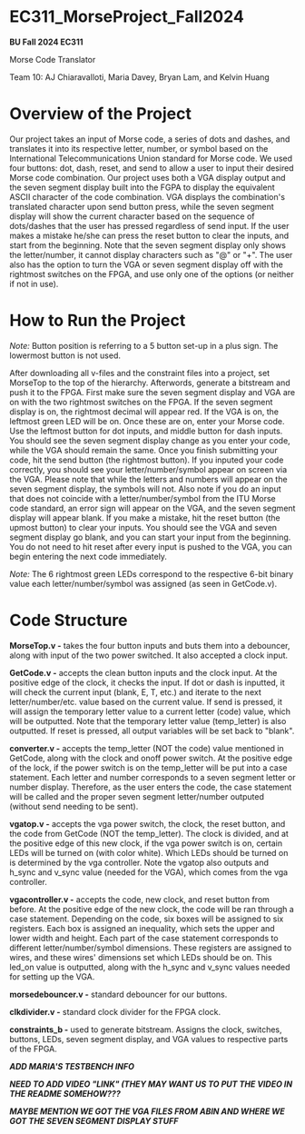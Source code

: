 # EC311_MorseProject_Fall2024


**BU Fall 2024 EC311**

Morse Code Translator

Team 10: AJ Chiaravalloti, Maria Davey, Bryan Lam, and Kelvin Huang

# Overview of the Project

Our project takes an input of Morse code, a series of dots and dashes, and translates it into its respective letter, number, or symbol based on the International Telecommunications Union standard for Morse code. We used four buttons: dot, dash, reset, and send to allow a user to input their desired Morse code combination. Our project uses both a VGA display output and the seven segment display built into the FGPA to display the equivalent ASCII character of the code combination. VGA displays the combination's translated character upon send button press, while the seven segment display will show the current character based on the sequence of dots/dashes that the user has pressed regardless of send input. If the user makes a mistake he/she can press the reset button to clear the inputs, and start from the beginning. Note that the seven segment display only shows the letter/number, it cannot display characters such as "@" or "+". The user also has the option to turn the VGA or seven segment display off with the rightmost switches on the FPGA, and use only one of the options (or neither if not in use).

# How to Run the Project

*Note:* Button position is referring to a 5 button set-up in a plus sign. The lowermost button is not used. 

After downloading all v-files and the constraint files into a project, set MorseTop to the top of the hierarchy. Afterwords, generate a bitstream and push it to the FPGA. First make sure the seven segment display and VGA are on with the two rightmost switches on the FPGA. If the seven segment display is on, the rightmost decimal will appear red. If the VGA is on, the leftmost green LED will be on. Once these are on, enter your Morse code. Use the leftmost button for dot inputs, and middle button for dash inputs. You should see the seven segment display change as you enter your code, while the VGA should remain the same. Once you finish submitting your code, hit the send button (the rightmost button). If you inputed your code correctly, you should see your letter/number/symbol appear on screen via the VGA. Please note that while the letters and numbers will appear on the seven segment display, the symbols will not. Also note if you do an input that does not coincide with a letter/number/symbol from the ITU Morse code standard, an error sign will appear on the VGA, and the seven segment display will appear blank. If you make a mistake, hit the reset button (the upmost button) to clear your inputs. You should see the VGA and seven segment display go blank, and you can start your input from the beginning. You do not need to hit reset after every input is pushed to the VGA, you can begin entering the next code immediately.

*Note:* The 6 rightmost green LEDs correspond to the respective 6-bit binary value each letter/number/symbol was assigned (as seen in GetCode.v).

# Code Structure

**MorseTop.v -** takes the four button inputs and buts them into a debouncer, along with input of the two power switched. It also accepted a clock input.

**GetCode.v -** accepts the clean button inputs and the clock input. At the positive edge of the    clock, it checks the input. If dot or dash is inputted, it will check the current input (blank, E, T, etc.) and iterate to the next letter/number/etc. value based on the current value. If send is pressed, it will assign the temporary letter value to a current letter (code) value, which will be outputted. Note that the temporary letter value (temp_letter) is also outputted. If reset is pressed, all output variables will be set back to "blank".

**converter.v -** accepts the temp_letter (NOT the code) value mentioned in GetCode, along with the clock and onoff power switch. At the positive edge of the lock, if the power switch is on the temp_letter will be put into a case statement. Each letter and number corresponds to a seven segment letter or number display. Therefore, as the user enters the code, the case statement will be called and the proper seven segment letter/number outputed (without send needing to be sent).

**vgatop.v -** accepts the vga power switch, the clock, the reset button, and the code from GetCode (NOT the temp_letter). The clock is divided, and at the positive edge of this new clock, if the vga power switch is on, certain LEDs will be turned on (with color white). Which LEDs should be turned on is determined by the vga controller. Note the vgatop also outputs and h_sync and v_sync value (needed for the VGA), which comes from the vga controller.

**vgacontroller.v -** accepts the code, new clock, and reset button from before. At the positive edge of the new clock, the code will be ran through a case statement. Depending on the code, six boxes will be assigned to six registers. Each box is assigned an inequality, which sets the upper and lower width and height. Each part of the case statement corresponds to different letter/number/symbol dimensions. These registers are assigned to wires, and these wires' dimensions set which LEDs should be on. This led_on value is outputted, along with the h_sync and v_sync values needed for setting up the VGA.

**morsedebouncer.v -** standard debouncer for our buttons.

**clkdivider.v -** standard clock divider for the FPGA clock.

**constraints_b -** used to generate bitstream. Assigns the clock, switches, buttons, LEDs, seven segment display, and VGA values to respective parts of the FPGA.

***ADD MARIA'S TESTBENCH INFO***

***NEED TO ADD VIDEO "LINK" (THEY MAY WANT US TO PUT THE VIDEO IN THE README SOMEHOW???***

***MAYBE MENTION WE GOT THE VGA FILES FROM ABIN AND WHERE WE GOT THE SEVEN SEGMENT DISPLAY STUFF***
